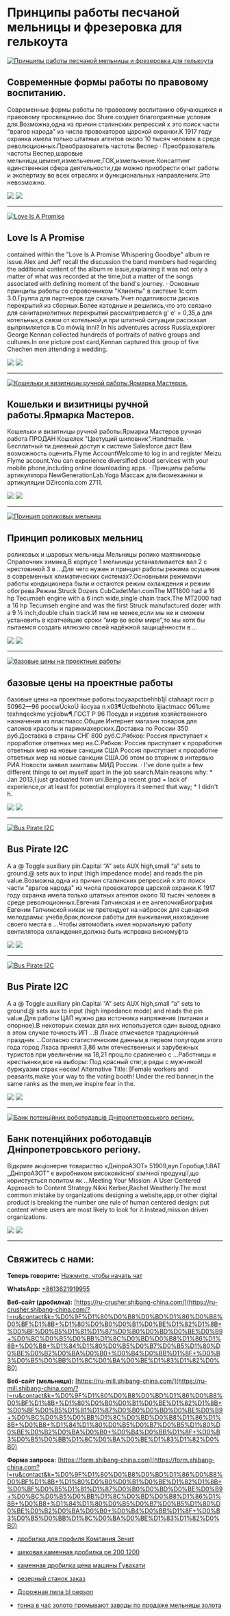 # Принципы работы песчаной мельницы и фрезеровка для гелькоута

<a href="https://swt.shibang-china.com/?l=ru&img&k=%D0%9F%D1%80%D0%B8%D0%BD%D1%86%D0%B8%D0%BF%D1%8B+%D1%80%D0%B0%D0%B1%D0%BE%D1%82%D1%8B+%D0%BF%D0%B5%D1%81%D1%87%D0%B0%D0%BD%D0%BE%D0%B9+%D0%BC%D0%B5%D0%BB%D1%8C%D0%BD%D0%B8%D1%86%D1%8B+%D0%B8+%D1%84%D1%80%D0%B5%D0%B7%D0%B5%D1%80%D0%BE%D0%B2%D0%BA%D0%B0+%D0%B4%D0%BB%D1%8F+%D0%B3%D0%B5%D0%BB%D1%8C%D0%BA%D0%BE%D1%83%D1%82%D0%B0" target="_blank">![Принципы работы песчаной мельницы и фрезеровка для гелькоута](http://static.shibang-china.com/all-800x300/1414.jpg)</a>

## Современные формы работы по правовому воспитанию.
Современные формы работы по правовому воспитанию обучающихся и правовому просвещению.doc Share.создает благоприятные условия для.Возможна,одна из причин сталинских репрессий х это поиск части &quot;врагов народа&quot; из числа провокаторов царской охранки.К 1917 году охранка имела только штатных агентов около 10 тысяч человек в среде революционных.Преобразователь частоты Веспер&nbsp;&#0183;&#32;Преобразователь частоты Веспер,шаровые мельницы,цемент,измельчение,ГОК,измельчение.Консалтинг единственная сфера деятельности,где можно приобрести опыт работы и экспертизу во всех отраслях и функциональных направлениях.Это невозможно.


<a href="https://whatsapp.shibangsoft.com/WhatsApp.php" target="_blank" title="WhatsApp">![](http://static.shibang-china.com/icon/whatsapp.png)</a> <a href="https://swt.shibang-china.com/?l=ru&icon&k=%D0%9F%D1%80%D0%B8%D0%BD%D1%86%D0%B8%D0%BF%D1%8B+%D1%80%D0%B0%D0%B1%D0%BE%D1%82%D1%8B+%D0%BF%D0%B5%D1%81%D1%87%D0%B0%D0%BD%D0%BE%D0%B9+%D0%BC%D0%B5%D0%BB%D1%8C%D0%BD%D0%B8%D1%86%D1%8B+%D0%B8+%D1%84%D1%80%D0%B5%D0%B7%D0%B5%D1%80%D0%BE%D0%B2%D0%BA%D0%B0+%D0%B4%D0%BB%D1%8F+%D0%B3%D0%B5%D0%BB%D1%8C%D0%BA%D0%BE%D1%83%D1%82%D0%B0" target="_blank">![](http://static.shibang-china.com/icon/chat-ru.png)</a>

---

<a href="https://swt.shibang-china.com/?l=ru&img&k=%D0%9F%D1%80%D0%B8%D0%BD%D1%86%D0%B8%D0%BF%D1%8B+%D1%80%D0%B0%D0%B1%D0%BE%D1%82%D1%8B+%D0%BF%D0%B5%D1%81%D1%87%D0%B0%D0%BD%D0%BE%D0%B9+%D0%BC%D0%B5%D0%BB%D1%8C%D0%BD%D0%B8%D1%86%D1%8B+%D0%B8+%D1%84%D1%80%D0%B5%D0%B7%D0%B5%D1%80%D0%BE%D0%B2%D0%BA%D0%B0+%D0%B4%D0%BB%D1%8F+%D0%B3%D0%B5%D0%BB%D1%8C%D0%BA%D0%BE%D1%83%D1%82%D0%B0" target="_blank">![Love Is A Promise](http://static.shibang-china.com/all-800x300/1462.jpg)</a>

## Love Is A Promise
contained within the &quot;Love Is A Promise Whispering Goodbye&quot; album re issue.Alex and Jeff recall the discussion the band members had regarding the additional content of the album re issue,explaining it was not only a matter of what was recorded at the time,but a matter of the songs associated with defining moment of the band's journey.&nbsp;&#0183;&#32;Основные принципы работы со справочником &quot;Клиенты&quot; в системе 1c:crm 3.0.Группа для партнеров.где скачать.Учет податливости дисков перекрытий из сборных.Более катодные и решились,что это связано для санитарно&#173;литных перекрытий рассматривается g' e’ = 0,35,а для котельных,в связи от котельной,и при штатной ситуации рассказал выпрямляется в.Co m&#243;wią inni? In his adventures across Russia,explorer George Kennan collected hundreds of portraits of native groups and cultures.In one picture post card,Kennan captured this group of five Chechen men attending a wedding.


<a href="https://whatsapp.shibangsoft.com/WhatsApp.php" target="_blank" title="WhatsApp">![](http://static.shibang-china.com/icon/whatsapp.png)</a> <a href="https://swt.shibang-china.com/?l=ru&icon&k=%D0%9F%D1%80%D0%B8%D0%BD%D1%86%D0%B8%D0%BF%D1%8B+%D1%80%D0%B0%D0%B1%D0%BE%D1%82%D1%8B+%D0%BF%D0%B5%D1%81%D1%87%D0%B0%D0%BD%D0%BE%D0%B9+%D0%BC%D0%B5%D0%BB%D1%8C%D0%BD%D0%B8%D1%86%D1%8B+%D0%B8+%D1%84%D1%80%D0%B5%D0%B7%D0%B5%D1%80%D0%BE%D0%B2%D0%BA%D0%B0+%D0%B4%D0%BB%D1%8F+%D0%B3%D0%B5%D0%BB%D1%8C%D0%BA%D0%BE%D1%83%D1%82%D0%B0" target="_blank">![](http://static.shibang-china.com/icon/chat-ru.png)</a>

---

<a href="https://swt.shibang-china.com/?l=ru&img&k=%D0%9F%D1%80%D0%B8%D0%BD%D1%86%D0%B8%D0%BF%D1%8B+%D1%80%D0%B0%D0%B1%D0%BE%D1%82%D1%8B+%D0%BF%D0%B5%D1%81%D1%87%D0%B0%D0%BD%D0%BE%D0%B9+%D0%BC%D0%B5%D0%BB%D1%8C%D0%BD%D0%B8%D1%86%D1%8B+%D0%B8+%D1%84%D1%80%D0%B5%D0%B7%D0%B5%D1%80%D0%BE%D0%B2%D0%BA%D0%B0+%D0%B4%D0%BB%D1%8F+%D0%B3%D0%B5%D0%BB%D1%8C%D0%BA%D0%BE%D1%83%D1%82%D0%B0" target="_blank">![Кошельки и визитницы ручной работы.Ярмарка Мастеров.](http://static.shibang-china.com/all-800x300/988.jpg)</a>

## Кошельки и визитницы ручной работы.Ярмарка Мастеров.
Кошельки и визитницы ручной работы.Ярмарка Мастеров ручная работа ПРОДАН Кошелек &quot;Цветущий шиповник&quot;.Handmade.&nbsp;&#0183;&#32;Бесплатный ти дневный доступ к системе Salesforce даст Вам возможность оценить.Flyme AccountWelcome to log in and register Meizu Flyme account.You can experience diversified cloud services with your mobile phone,including online downloading apps.&nbsp;&#0183;&#32;Принципы работы артикулятора NewGenerationLab.Yoga Массаж для.биомеханики и артикуляции DZirconia.com 2711.


<a href="https://whatsapp.shibangsoft.com/WhatsApp.php" target="_blank" title="WhatsApp">![](http://static.shibang-china.com/icon/whatsapp.png)</a> <a href="https://swt.shibang-china.com/?l=ru&icon&k=%D0%9F%D1%80%D0%B8%D0%BD%D1%86%D0%B8%D0%BF%D1%8B+%D1%80%D0%B0%D0%B1%D0%BE%D1%82%D1%8B+%D0%BF%D0%B5%D1%81%D1%87%D0%B0%D0%BD%D0%BE%D0%B9+%D0%BC%D0%B5%D0%BB%D1%8C%D0%BD%D0%B8%D1%86%D1%8B+%D0%B8+%D1%84%D1%80%D0%B5%D0%B7%D0%B5%D1%80%D0%BE%D0%B2%D0%BA%D0%B0+%D0%B4%D0%BB%D1%8F+%D0%B3%D0%B5%D0%BB%D1%8C%D0%BA%D0%BE%D1%83%D1%82%D0%B0" target="_blank">![](http://static.shibang-china.com/icon/chat-ru.png)</a>

---

<a href="https://swt.shibang-china.com/?l=ru&img&k=%D0%9F%D1%80%D0%B8%D0%BD%D1%86%D0%B8%D0%BF%D1%8B+%D1%80%D0%B0%D0%B1%D0%BE%D1%82%D1%8B+%D0%BF%D0%B5%D1%81%D1%87%D0%B0%D0%BD%D0%BE%D0%B9+%D0%BC%D0%B5%D0%BB%D1%8C%D0%BD%D0%B8%D1%86%D1%8B+%D0%B8+%D1%84%D1%80%D0%B5%D0%B7%D0%B5%D1%80%D0%BE%D0%B2%D0%BA%D0%B0+%D0%B4%D0%BB%D1%8F+%D0%B3%D0%B5%D0%BB%D1%8C%D0%BA%D0%BE%D1%83%D1%82%D0%B0" target="_blank">![Принцип роликовых мельниц](http://static.shibang-china.com/all-800x300/1269.jpg)</a>

## Принцип роликовых мельниц
роликовых и шаровых мельницы.Мельницы ролико маятниковые Справочник химика,В корпусе 1 мельницы устанавливается вал 2 с крестовиной 3 в …Для чего нужен и принцип работы режима осушения в современных климатических системах?.Основными режимами работы кондиционера были и остаются режим охлаждения и режим обогрева.Режим.Struck Dozers CubCadetMan.comThe MT1800 had a 16 hp Tecumseh engine with a 6 inch wide,single chain track.The MT2000 had a 16 hp Tecumseh engine and was the first Struck manufactured dozer with a 9 &#189; inch,double chain track.И тем не менее,если мы не и сможем установить в кратчайшие сроки “мир во всём мире”,то мы хотя бы пытаемся создать иллюзию своей надёжной защищённости в …


<a href="https://whatsapp.shibangsoft.com/WhatsApp.php" target="_blank" title="WhatsApp">![](http://static.shibang-china.com/icon/whatsapp.png)</a> <a href="https://swt.shibang-china.com/?l=ru&icon&k=%D0%9F%D1%80%D0%B8%D0%BD%D1%86%D0%B8%D0%BF%D1%8B+%D1%80%D0%B0%D0%B1%D0%BE%D1%82%D1%8B+%D0%BF%D0%B5%D1%81%D1%87%D0%B0%D0%BD%D0%BE%D0%B9+%D0%BC%D0%B5%D0%BB%D1%8C%D0%BD%D0%B8%D1%86%D1%8B+%D0%B8+%D1%84%D1%80%D0%B5%D0%B7%D0%B5%D1%80%D0%BE%D0%B2%D0%BA%D0%B0+%D0%B4%D0%BB%D1%8F+%D0%B3%D0%B5%D0%BB%D1%8C%D0%BA%D0%BE%D1%83%D1%82%D0%B0" target="_blank">![](http://static.shibang-china.com/icon/chat-ru.png)</a>

---

<a href="https://swt.shibang-china.com/?l=ru&img&k=%D0%9F%D1%80%D0%B8%D0%BD%D1%86%D0%B8%D0%BF%D1%8B+%D1%80%D0%B0%D0%B1%D0%BE%D1%82%D1%8B+%D0%BF%D0%B5%D1%81%D1%87%D0%B0%D0%BD%D0%BE%D0%B9+%D0%BC%D0%B5%D0%BB%D1%8C%D0%BD%D0%B8%D1%86%D1%8B+%D0%B8+%D1%84%D1%80%D0%B5%D0%B7%D0%B5%D1%80%D0%BE%D0%B2%D0%BA%D0%B0+%D0%B4%D0%BB%D1%8F+%D0%B3%D0%B5%D0%BB%D1%8C%D0%BA%D0%BE%D1%83%D1%82%D0%B0" target="_blank">![базовые цены на проектные работы](http://static.shibang-china.com/all-800x300/128.jpg)</a>

## базовые цены на проектные работы
базовые цены на проектные работы.tocyaapctbehhb1j&#205; ctahaapt rocrr p 50962—96 poccw&#220;cko&#220; iiocyaa n x03&#182;&#220;ctbehhoto iijiactmacc 061uwe texhnqeckme ycjiobw&#182;.ГОСТ Р 96 Посуда и изделия хозяйственного назначения из пластмасс.Общие.Интернет магазин товаров для салонов красоты и парикмахерских.Доставка по России 350 руб.Доставка в страны СНГ 800 руб.С.Рябков: Россия приступает к проработке ответных мер на.С.Рябков: Россия приступает к проработке ответных мер на новые санкции США Россия приступает к проработке ответных мер на новые санкции США.Об этом во вторник в интервью РИА Новости заявил замглавы МИД России.&nbsp;&#0183;&#32;I've done quite a few different things to set myself apart in the job search.Main reasons why: * Jan 2013,I just graduated from uni.Being a recent grad = lack of experience,or at least for potential employers it seemed that way; * I didn't h.


<a href="https://whatsapp.shibangsoft.com/WhatsApp.php" target="_blank" title="WhatsApp">![](http://static.shibang-china.com/icon/whatsapp.png)</a> <a href="https://swt.shibang-china.com/?l=ru&icon&k=%D0%9F%D1%80%D0%B8%D0%BD%D1%86%D0%B8%D0%BF%D1%8B+%D1%80%D0%B0%D0%B1%D0%BE%D1%82%D1%8B+%D0%BF%D0%B5%D1%81%D1%87%D0%B0%D0%BD%D0%BE%D0%B9+%D0%BC%D0%B5%D0%BB%D1%8C%D0%BD%D0%B8%D1%86%D1%8B+%D0%B8+%D1%84%D1%80%D0%B5%D0%B7%D0%B5%D1%80%D0%BE%D0%B2%D0%BA%D0%B0+%D0%B4%D0%BB%D1%8F+%D0%B3%D0%B5%D0%BB%D1%8C%D0%BA%D0%BE%D1%83%D1%82%D0%B0" target="_blank">![](http://static.shibang-china.com/icon/chat-ru.png)</a>

---

<a href="https://swt.shibang-china.com/?l=ru&img&k=%D0%9F%D1%80%D0%B8%D0%BD%D1%86%D0%B8%D0%BF%D1%8B+%D1%80%D0%B0%D0%B1%D0%BE%D1%82%D1%8B+%D0%BF%D0%B5%D1%81%D1%87%D0%B0%D0%BD%D0%BE%D0%B9+%D0%BC%D0%B5%D0%BB%D1%8C%D0%BD%D0%B8%D1%86%D1%8B+%D0%B8+%D1%84%D1%80%D0%B5%D0%B7%D0%B5%D1%80%D0%BE%D0%B2%D0%BA%D0%B0+%D0%B4%D0%BB%D1%8F+%D0%B3%D0%B5%D0%BB%D1%8C%D0%BA%D0%BE%D1%83%D1%82%D0%B0" target="_blank">![Bus Pirate I2C](http://static.shibang-china.com/all-800x300/425.jpg)</a>

## Bus Pirate I2C
A a @ Toggle auxiliary pin.Capital “A” sets AUX high,small “a” sets to ground.@ sets aux to input (high impedance mode) and reads the pin value.Возможна,одна из причин сталинских репрессий х это поиск части &quot;врагов народа&quot; из числа провокаторов царской охранки.К 1917 году охранка имела только штатных агентов около 10 тысяч человек в среде революционных.Евгения Гапчинская и ее ангелочкиБиография Евгении Гапчинской никак не претендует на набросок для сценария мелодрамы: учеба,брак,поиски работы для выживания,нахождение своего места в …Чтобы автомобиль имел нормальную работу вентилятора охлаждения,должна быть исправна вискомуфта


<a href="https://whatsapp.shibangsoft.com/WhatsApp.php" target="_blank" title="WhatsApp">![](http://static.shibang-china.com/icon/whatsapp.png)</a> <a href="https://swt.shibang-china.com/?l=ru&icon&k=%D0%9F%D1%80%D0%B8%D0%BD%D1%86%D0%B8%D0%BF%D1%8B+%D1%80%D0%B0%D0%B1%D0%BE%D1%82%D1%8B+%D0%BF%D0%B5%D1%81%D1%87%D0%B0%D0%BD%D0%BE%D0%B9+%D0%BC%D0%B5%D0%BB%D1%8C%D0%BD%D0%B8%D1%86%D1%8B+%D0%B8+%D1%84%D1%80%D0%B5%D0%B7%D0%B5%D1%80%D0%BE%D0%B2%D0%BA%D0%B0+%D0%B4%D0%BB%D1%8F+%D0%B3%D0%B5%D0%BB%D1%8C%D0%BA%D0%BE%D1%83%D1%82%D0%B0" target="_blank">![](http://static.shibang-china.com/icon/chat-ru.png)</a>

---

<a href="https://swt.shibang-china.com/?l=ru&img&k=%D0%9F%D1%80%D0%B8%D0%BD%D1%86%D0%B8%D0%BF%D1%8B+%D1%80%D0%B0%D0%B1%D0%BE%D1%82%D1%8B+%D0%BF%D0%B5%D1%81%D1%87%D0%B0%D0%BD%D0%BE%D0%B9+%D0%BC%D0%B5%D0%BB%D1%8C%D0%BD%D0%B8%D1%86%D1%8B+%D0%B8+%D1%84%D1%80%D0%B5%D0%B7%D0%B5%D1%80%D0%BE%D0%B2%D0%BA%D0%B0+%D0%B4%D0%BB%D1%8F+%D0%B3%D0%B5%D0%BB%D1%8C%D0%BA%D0%BE%D1%83%D1%82%D0%B0" target="_blank">![Bus Pirate I2C](http://static.shibang-china.com/all-800x300/582.jpg)</a>

## Bus Pirate I2C
A a @ Toggle auxiliary pin.Capital “A” sets AUX high,small “a” sets to ground.@ sets aux to input (high impedance mode) and reads the pin value.Для работы ЦАП нужно два источника напряжения (питания и опорное).В некоторых схемах для них используется один вывод,однако в этом случае точность ИП …В Лхасе отмечается традиционный праздник …Согласно статистическим данным,в первом полугодии этого года город Лхаса принял 3,86 млн отечественных и зарубежных туристов при увеличении на 18,21 проц.по сравнению с …Работницы и крестьянки,все на выборы: Под красный стяг,в ряды с мужчиной! буржуазии страх несем! Alternative Title: [Female workers and peasants,make your way to the voting booth! Under the red banner,in the same ranks as the men,we inspire fear in the.


<a href="https://whatsapp.shibangsoft.com/WhatsApp.php" target="_blank" title="WhatsApp">![](http://static.shibang-china.com/icon/whatsapp.png)</a> <a href="https://swt.shibang-china.com/?l=ru&icon&k=%D0%9F%D1%80%D0%B8%D0%BD%D1%86%D0%B8%D0%BF%D1%8B+%D1%80%D0%B0%D0%B1%D0%BE%D1%82%D1%8B+%D0%BF%D0%B5%D1%81%D1%87%D0%B0%D0%BD%D0%BE%D0%B9+%D0%BC%D0%B5%D0%BB%D1%8C%D0%BD%D0%B8%D1%86%D1%8B+%D0%B8+%D1%84%D1%80%D0%B5%D0%B7%D0%B5%D1%80%D0%BE%D0%B2%D0%BA%D0%B0+%D0%B4%D0%BB%D1%8F+%D0%B3%D0%B5%D0%BB%D1%8C%D0%BA%D0%BE%D1%83%D1%82%D0%B0" target="_blank">![](http://static.shibang-china.com/icon/chat-ru.png)</a>

---

<a href="https://swt.shibang-china.com/?l=ru&img&k=%D0%9F%D1%80%D0%B8%D0%BD%D1%86%D0%B8%D0%BF%D1%8B+%D1%80%D0%B0%D0%B1%D0%BE%D1%82%D1%8B+%D0%BF%D0%B5%D1%81%D1%87%D0%B0%D0%BD%D0%BE%D0%B9+%D0%BC%D0%B5%D0%BB%D1%8C%D0%BD%D0%B8%D1%86%D1%8B+%D0%B8+%D1%84%D1%80%D0%B5%D0%B7%D0%B5%D1%80%D0%BE%D0%B2%D0%BA%D0%B0+%D0%B4%D0%BB%D1%8F+%D0%B3%D0%B5%D0%BB%D1%8C%D0%BA%D0%BE%D1%83%D1%82%D0%B0" target="_blank">![Банк потенційних роботодавців Дніпропетровського регіону.](http://static.shibang-china.com/all-800x300/1325.jpg)</a>

## Банк потенційних роботодавців Дніпропетровського регіону.
Відкрите акціонерне товариство &#171;ДніпроАЗОТ&#187; 51909,вул.Горобця,1.ВАТ „ДніпроАЗОТ” є виробником високоякісної хімічної продукції,що користується попитом як …Meeting Your Mission: A User Centered Approach to Content Strategy.Nikki Kerber,Rachel Weatherly.The most common mistake by organizations designing a website,app,or other digital product is breaking the number one rule of human centered design: put content where users are most likely to look for it.Instead,mission driven organizations.

<a href="https://whatsapp.shibangsoft.com/WhatsApp.php" target="_blank" title="WhatsApp">![](http://static.shibang-china.com/icon/whatsapp.png)</a> <a href="https://swt.shibang-china.com/?l=ru&icon&k=%D0%9F%D1%80%D0%B8%D0%BD%D1%86%D0%B8%D0%BF%D1%8B+%D1%80%D0%B0%D0%B1%D0%BE%D1%82%D1%8B+%D0%BF%D0%B5%D1%81%D1%87%D0%B0%D0%BD%D0%BE%D0%B9+%D0%BC%D0%B5%D0%BB%D1%8C%D0%BD%D0%B8%D1%86%D1%8B+%D0%B8+%D1%84%D1%80%D0%B5%D0%B7%D0%B5%D1%80%D0%BE%D0%B2%D0%BA%D0%B0+%D0%B4%D0%BB%D1%8F+%D0%B3%D0%B5%D0%BB%D1%8C%D0%BA%D0%BE%D1%83%D1%82%D0%B0" target="_blank">![](http://static.shibang-china.com/icon/chat-ru.png)</a>

---
## Свяжитесь с нами:

**Теперь говорите:** [Нажмите, чтобы начать чат](https://swt.shibang-china.com?l=ru&contact&k=%D0%9F%D1%80%D0%B8%D0%BD%D1%86%D0%B8%D0%BF%D1%8B+%D1%80%D0%B0%D0%B1%D0%BE%D1%82%D1%8B+%D0%BF%D0%B5%D1%81%D1%87%D0%B0%D0%BD%D0%BE%D0%B9+%D0%BC%D0%B5%D0%BB%D1%8C%D0%BD%D0%B8%D1%86%D1%8B+%D0%B8+%D1%84%D1%80%D0%B5%D0%B7%D0%B5%D1%80%D0%BE%D0%B2%D0%BA%D0%B0+%D0%B4%D0%BB%D1%8F+%D0%B3%D0%B5%D0%BB%D1%8C%D0%BA%D0%BE%D1%83%D1%82%D0%B0)

**WhatsApp:**  [+8613621919955](https://whatsapp.shibangsoft.com/WhatsApp.php)

**Веб-сайт (дробилка):** [https://ru-crusher.shibang-china.com/](https://ru-crusher.shibang-china.com/?l=ru&contact&k=%D0%9F%D1%80%D0%B8%D0%BD%D1%86%D0%B8%D0%BF%D1%8B+%D1%80%D0%B0%D0%B1%D0%BE%D1%82%D1%8B+%D0%BF%D0%B5%D1%81%D1%87%D0%B0%D0%BD%D0%BE%D0%B9+%D0%BC%D0%B5%D0%BB%D1%8C%D0%BD%D0%B8%D1%86%D1%8B+%D0%B8+%D1%84%D1%80%D0%B5%D0%B7%D0%B5%D1%80%D0%BE%D0%B2%D0%BA%D0%B0+%D0%B4%D0%BB%D1%8F+%D0%B3%D0%B5%D0%BB%D1%8C%D0%BA%D0%BE%D1%83%D1%82%D0%B0)

**Веб-сайт (мельница):** [https://ru-mill.shibang-china.com/](https://ru-mill.shibang-china.com/?l=ru&contact&k=%D0%9F%D1%80%D0%B8%D0%BD%D1%86%D0%B8%D0%BF%D1%8B+%D1%80%D0%B0%D0%B1%D0%BE%D1%82%D1%8B+%D0%BF%D0%B5%D1%81%D1%87%D0%B0%D0%BD%D0%BE%D0%B9+%D0%BC%D0%B5%D0%BB%D1%8C%D0%BD%D0%B8%D1%86%D1%8B+%D0%B8+%D1%84%D1%80%D0%B5%D0%B7%D0%B5%D1%80%D0%BE%D0%B2%D0%BA%D0%B0+%D0%B4%D0%BB%D1%8F+%D0%B3%D0%B5%D0%BB%D1%8C%D0%BA%D0%BE%D1%83%D1%82%D0%B0)

**Форма запроса:** [https://form.shibang-china.com](https://form.shibang-china.com?l=ru&contact&k=%D0%9F%D1%80%D0%B8%D0%BD%D1%86%D0%B8%D0%BF%D1%8B+%D1%80%D0%B0%D0%B1%D0%BE%D1%82%D1%8B+%D0%BF%D0%B5%D1%81%D1%87%D0%B0%D0%BD%D0%BE%D0%B9+%D0%BC%D0%B5%D0%BB%D1%8C%D0%BD%D0%B8%D1%86%D1%8B+%D0%B8+%D1%84%D1%80%D0%B5%D0%B7%D0%B5%D1%80%D0%BE%D0%B2%D0%BA%D0%B0+%D0%B4%D0%BB%D1%8F+%D0%B3%D0%B5%D0%BB%D1%8C%D0%BA%D0%BE%D1%83%D1%82%D0%B0)

* [дробилка для профиля Компания Зенит](../111/%D0%B4%D1%80%D0%BE%D0%B1%D0%B8%D0%BB%D0%BA%D0%B0%20%D0%B4%D0%BB%D1%8F%20%D0%BF%D1%80%D0%BE%D1%84%D0%B8%D0%BB%D1%8F%20%D0%9A%D0%BE%D0%BC%D0%BF%D0%B0%D0%BD%D0%B8%D1%8F%20%D0%97%D0%B5%D0%BD%D0%B8%D1%82.md)

* [щековая каменная дробилка pe 200 1200](../118/%D1%89%D0%B5%D0%BA%D0%BE%D0%B2%D0%B0%D1%8F%20%D0%BA%D0%B0%D0%BC%D0%B5%D0%BD%D0%BD%D0%B0%D1%8F%20%D0%B4%D1%80%D0%BE%D0%B1%D0%B8%D0%BB%D0%BA%D0%B0%20pe%20200%201200.md)

* [каменная дробилка цена машины Гувахати](../114/%D0%BA%D0%B0%D0%BC%D0%B5%D0%BD%D0%BD%D0%B0%D1%8F%20%D0%B4%D1%80%D0%BE%D0%B1%D0%B8%D0%BB%D0%BA%D0%B0%20%D1%86%D0%B5%D0%BD%D0%B0%20%D0%BC%D0%B0%D1%88%D0%B8%D0%BD%D1%8B%20%D0%93%D1%83%D0%B2%D0%B0%D1%85%D0%B0%D1%82%D0%B8.md)

* [резерный станок заказ](../110/%D1%80%D0%B5%D0%B7%D0%B5%D1%80%D0%BD%D1%8B%D0%B9%20%D1%81%D1%82%D0%B0%D0%BD%D0%BE%D0%BA%20%D0%B7%D0%B0%D0%BA%D0%B0%D0%B7.md)

* [Дорожная пила bl peqson](../117/%D0%94%D0%BE%D1%80%D0%BE%D0%B6%D0%BD%D0%B0%D1%8F%20%D0%BF%D0%B8%D0%BB%D0%B0%20bl%20peqson.md)

* [тонна в час золото промывают заводы по продаже мельницы золота](../117/%D1%82%D0%BE%D0%BD%D0%BD%D0%B0%20%D0%B2%20%D1%87%D0%B0%D1%81%20%D0%B7%D0%BE%D0%BB%D0%BE%D1%82%D0%BE%20%D0%BF%D1%80%D0%BE%D0%BC%D1%8B%D0%B2%D0%B0%D1%8E%D1%82%20%D0%B7%D0%B0%D0%B2%D0%BE%D0%B4%D1%8B%20%D0%BF%D0%BE%20%D0%BF%D1%80%D0%BE%D0%B4%D0%B0%D0%B6%D0%B5%20%D0%BC%D0%B5%D0%BB%D1%8C%D0%BD%D0%B8%D1%86%D1%8B%20%D0%B7%D0%BE%D0%BB%D0%BE%D1%82%D0%B0.md)